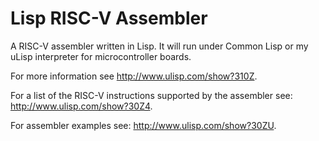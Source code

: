 # Lisp RISC-V Assembler
A RISC-V assembler written in Lisp. It will run under Common Lisp or my uLisp interpreter for microcontroller boards.

For more information see http://www.ulisp.com/show?310Z.

For a list of the RISC-V instructions supported by the assembler see: http://www.ulisp.com/show?30Z4.

For assembler examples see: http://www.ulisp.com/show?30ZU.
